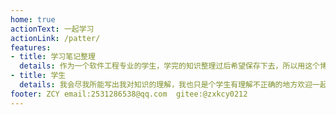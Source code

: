 ```yaml
---
home: true
actionText: 一起学习
actionLink: /patter/
features:
- title: 学习笔记整理
  details: 作为一个软件工程专业的学生，学完的知识整理过后希望保存下去，所以用这个博客。
- title: 学生
  details: 我会尽我所能写出我对知识的理解，我也只是个学生有理解不正确的地方欢迎一起探讨。
footer: ZCY email:2531286538@qq.com  gitee:@zxkcy0212
---
```

